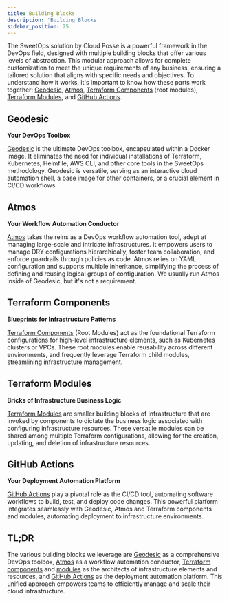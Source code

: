 ```yaml
---
title: Building Blocks
description: 'Building Blocks'
sidebar_position: 25
---
```


The SweetOps solution by Cloud Posse is a powerful framework in the DevOps field, designed with multiple building blocks that offer various levels of abstraction. This modular approach allows for complete customization to meet the unique requirements of any business, ensuring a tailored solution that aligns with specific needs and objectives. To understand how it works, it's important to know how these parts work together: [Geodesic](/tutorials/geodesic-getting-started/), [Atmos](https://atmos.tools), [Terraform Components](/components/) (root modules), [Terraform Modules](/modules/), and [GitHub Actions](/github-actions/).

## Geodesic

**Your DevOps Toolbox**

[Geodesic](/tutorials/geodesic-getting-started/) is the ultimate DevOps toolbox, encapsulated within a Docker image. It eliminates the need for individual installations of Terraform, Kubernetes, Helmfile, AWS CLI, and other core tools in the SweetOps methodology. Geodesic is versatile, serving as an interactive cloud automation shell, a base image for other containers, or a crucial element in CI/CD workflows.

## Atmos

**Your Workflow Automation Conductor**

[Atmos](https://atmos.tools) takes the reins as a DevOps workflow automation tool, adept at managing large-scale and intricate infrastructures. It empowers users to manage DRY configurations hierarchically, foster team collaboration, and enforce guardrails through policies as code. Atmos relies on YAML configuration and supports multiple inheritance, simplifying the process of defining and reusing logical groups of configuration. We usually run Atmos inside of Geodesic, but it's not a requirement.

## Terraform Components

**Blueprints for Infrastructure Patterns**

[Terraform Components](/components/) (Root Modules) act as the foundational Terraform configurations for high-level infrastructure elements, such as Kubernetes clusters or VPCs. These root modules enable reusability across different environments, and frequently leverage Terraform child modules, streamlining infrastructure management.

## Terraform Modules

**Bricks of Infrastructure Business Logic**

[Terraform Modules](/modules/) are smaller building blocks of infrastructure that are invoked by components to dictate the business logic associated with configuring infrastructure resources. These versatile modules can be shared among multiple Terraform configurations, allowing for the creation, updating, and deletion of infrastructure resources.

## GitHub Actions

**Your Deployment Automation Platform**

[GitHub Actions](/github-actions/) play a pivotal role as the CI/CD tool, automating software workflows to build, test, and deploy code changes. This powerful platform integrates seamlessly with Geodesic, Atmos and Terraform components and modules, automating deployment to infrastructure environments.

## TL;DR

The various building blocks we leverage are [Geodesic](/tutorials/geodesic-getting-started/) as a comprehensive DevOps toolbox, [Atmos](https://atmos.tools) as a workflow automation conductor, [Terraform components](/components/) and [modules](/modules/) as the architects of infrastructure elements and resources, and [GitHub Actions](/github-actions/) as the deployment automation platform. This unified approach empowers teams to efficiently manage and scale their cloud infrastructure.